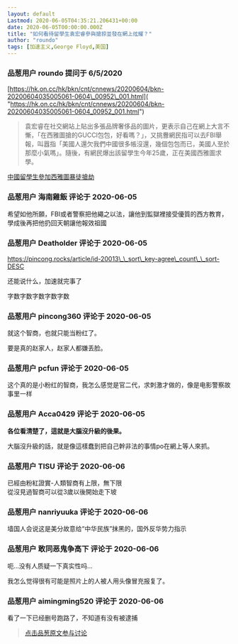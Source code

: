 ```yaml
---
layout: default
Lastmod: 2020-06-05T04:35:21.206431+00:00
date: 2020-06-05T00:00:00.000Z
title: "如何看待留學生袁宏睿參與搶掠並發在網上炫耀？"
author: "roundo"
tags: [加速主义,George Floyd,美国]
---
```



### 品葱用户 **roundo** 提问于 6/5/2020
    
[https://hk.on.cc/hk/bkn/cnt/cnnews/20200604/bkn-20200604035005061-0604\_00952\_001.html]( "https://hk.on.cc/hk/bkn/cnt/cnnews/20200604/bkn-20200604035005061-0604_00952_001.html")  
  

> 袁宏睿在社交網站上貼出多張品牌奢侈品的圖片，更表示自己在網上大言不慚，「在西雅圖搶的GUCCI包包，好看嗎？」，又挑釁網民指可以去FBI舉報，叫囂指「美國人還欠我們中國很多帳沒還，幾個包包而已，美國人至於那麼小氣嗎」。隨後，有網民爆出該留學生今年25歲，正在美國西雅圖求學。

  
  
[中國留學生參加西雅圖暴徒搶劫]( "http://www.rfi.fr/tw/%E4%B8%AD%E5%9C%8B/20200604-%E4%B8%AD%E5%9C%8B%E7%95%99%E5%AD%B8%E7%94%9F%E5%8F%83%E5%8A%A0%E8%A5%BF%E9%9B%85%E5%9C%96%E6%9A%B4%E5%BE%92%E6%90%B6%E5%8A%AB-%E7%BE%8E%E5%9C%8B%E9%9D%9E%E8%A3%94%E9%A8%B7%E4%BA%82%E5%8F%AF%E8%A6%8B%E4%B8%AD%E5%9C%8B%E4%BA%BA%E8%BA%AB%E5%BD%B1")
    
                

### 品葱用户 **海南雞飯** 评论于 2020-06-05
        
希望如他所願，FBI或者警察把他繩之以法，讓他到監獄裡接受優質的西方教育，學成後再把他扔回天朝讓他報效祖國
        
                

### 品葱用户 **Deatholder** 评论于 2020-06-05
        
https://pincong.rocks/article/id-20013\_\_sort\_key-agree\_count\_\_sort-DESC  
  
还能说什么，加速就完事了  
  
  
字数字数字数字数字数
        
                

### 品葱用户 **pincong360** 评论于 2020-06-05
        
就这个智商，也就只能当粉红了。  
  
要是真的赵家人，赵家人都嫌丢脸。
        
                

### 品葱用户 **pcfun** 评论于 2020-06-05
        
这个真的是小粉红的智商，我怎么感觉是官二代，求刺激才做的，像是电影警察故事里一样
        
                

### 品葱用户 **Acca0429** 评论于 2020-06-05
        
**各位看清楚了，這就是大腦沒升級的後果。**  
  
大腦沒升級的話，就是像這樣蠢到把自己幹非法的事情po在網上等人來抓。
        
                

### 品葱用户 **TISU** 评论于 2020-06-06
        
已經由粉紅證實-人類智商有上限，無下限  
從沒見過智商可以從3歲以後開始走下坡
        
                

### 品葱用户 **nanriyuuka** 评论于 2020-06-06
        
墙国人会说这是美分故意给“中华民族”抹黑的，国外反华势力指示
        
                

### 品葱用户 **敢同恶鬼争高下** 评论于 2020-06-06
        
呃...没有人质疑一下真实性吗...  
  
我怎么觉得很有可能是照片上的人被人用头像冒充报复了。
        
                

### 品葱用户 **aimingming520** 评论于 2020-06-06
        
看了一下已经删号跑路了，不知道有没有被逮捕
        
                





> [点击品葱原文参与讨论](https://pincong.rocks/question/26766?warning)

